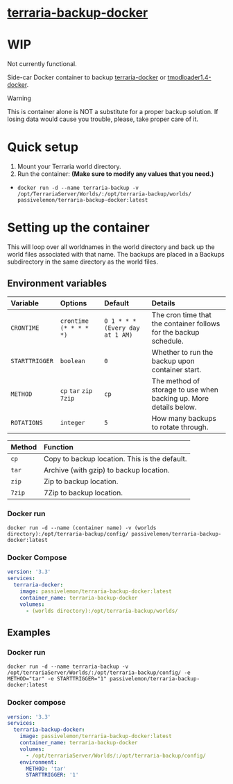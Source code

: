 # [terraria-backup-docker](https://github.com/PassiveLemon/terraria-backup-docker) </br>

# WIP
Not currently functional.

Side-car Docker container to backup [terraria-docker](https://github.com/PassiveLemon/terraria-docker) or [tmodloader1.4-docker](https://github.com/PassiveLemon/tmodloader1.4-docker).

> [!WARNING]
> This is container alone is NOT a substitute for a proper backup solution. If losing data would cause you trouble, please, take proper care of it.

# Quick setup
1. Mount your Terraria world directory.
2. Run the container: <b>(Make sure to modify any values that you need.)</b>
  - `docker run -d --name terraria-backup -v /opt/TerrariaServer/Worlds/:/opt/terraria-backup/worlds/ passivelemon/terraria-backup-docker:latest`

# Setting up the container
This will loop over all worldnames in the world directory and back up the world files associated with that name. The backups are placed in a Backups subdirectory in the same directory as the world files.

## Environment variables
| Variable | Options | Default | Details |
|:-|:-|:-|:-|
`CRONTIME` | `crontime (* * * * *)` | `0 1 * * * (Every day at 1 AM)` | The cron time that the container follows for the backup schedule.
`STARTTRIGGER` | `boolean` | `0` | Whether to run the backup upon container start.
`METHOD` | `cp` `tar` `zip` `7zip` | `cp` | The method of storage to use when backing up. More details below.
`ROTATIONS` | `integer` | `5` | How many backups to rotate through.

| Method | Function |
|:-|:-|
`cp` | Copy to backup location. This is the default.
`tar` | Archive (with gzip) to backup location.
`zip` | Zip to backup location.
`7zip` | 7Zip to backup location.

### Docker run </br>
```
docker run -d --name (container name) -v (worlds directory):/opt/terraria-backup/config/ passivelemon/terraria-backup-docker:latest
```

### Docker Compose
```yml
version: '3.3'
services:
  terraria-docker:
    image: passivelemon/terraria-backup-docker:latest
    container_name: terraria-backup-docker
    volumes:
      - (worlds directory):/opt/terraria-backup/worlds/
```

## Examples </br>
### Docker run
```
docker run -d --name terraria-backup -v /opt/terrariaServer/Worlds/:/opt/terraria-backup/config/ -e METHOD="tar" -e STARTTRIGGER="1" passivelemon/terraria-backup-docker:latest
```

### Docker compose
```yml
version: '3.3'
services:
  terraria-backup-docker:
    image: passivelemon/terraria-backup-docker:latest
    container_name: terraria-backup-docker
    volumes:
      - /opt/terrariaServer/Worlds/:/opt/terraria-backup/config/
    environment:
      METHOD: 'tar'
      STARTTRIGGER: '1'
```
